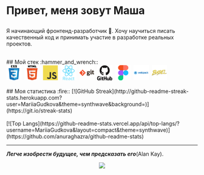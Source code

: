 # Привет, меня зовут Маша <img src="https://media.giphy.com/media/LrA52Vvwun7t0qVxYM/giphy.gif" alt="" width="100"/></p>
Я начинающий фронтенд-разработчик 🚀. Хочу научиться писать качественный код и принимать участие в разработке реальных проектов.

<br>
## Мой стек :hammer_and_wrench::
<div>
    <img src="https://raw.githubusercontent.com/devicons/devicon/master/icons/css3/css3-original-wordmark.svg" width="40" height="40">&nbsp;
    <img src="https://raw.githubusercontent.com/devicons/devicon/master/icons/html5/html5-original-wordmark.svg" width="40" height="40">&nbsp;
    <img src="https://raw.githubusercontent.com/devicons/devicon/1119b9f84c0290e0f0b38982099a2bd027a48bf1/icons/javascript/javascript-original.svg" width="40" height="40">&nbsp;
    <img src="https://raw.githubusercontent.com/devicons/devicon/1119b9f84c0290e0f0b38982099a2bd027a48bf1/icons/react/react-original-wordmark.svg" width="40" height="40">&nbsp;
    <img src="https://raw.githubusercontent.com/devicons/devicon/master/icons/git/git-original-wordmark.svg" width="40" height="40">&nbsp;
    <img src="https://raw.githubusercontent.com/devicons/devicon/master/icons/github/github-original-wordmark.svg" width="40" height="40">&nbsp;
    <img src="https://raw.githubusercontent.com/devicons/devicon/master/icons/figma/figma-original.svg" width="40" height="40">&nbsp;
    <img src="https://raw.githubusercontent.com/devicons/devicon/1119b9f84c0290e0f0b38982099a2bd027a48bf1/icons/webpack/webpack-original-wordmark.svg" width="40" height="40">&nbsp;
    <img src="https://raw.githubusercontent.com/devicons/devicon/1119b9f84c0290e0f0b38982099a2bd027a48bf1/icons/babel/babel-original.svg" width="40" height="40">&nbsp;
</div>

<br>
 ## Моя статистика :fire::
  [![GitHub Streak](http://github-readme-streak-stats.herokuapp.com?user=MariiaGudkova&theme=synthwave&background=)](https://git.io/streak-stats)<br>
  <br>
  [![Top Langs](https://github-readme-stats.vercel.app/api/top-langs/?username=MariiaGudkova&layout=compact&theme=synthwave)](https://github.com/anuraghazra/github-readme-stats)
 
_____
***Легче изобрести будущее, чем предсказать его***(Alan Kay).
<div align="center">
  <img src="https://media.giphy.com/media/cmCEsJZHYBPels360q/giphy.gif" width="150"/>
<div>
<div align="center">
  <img src="https://komarev.com/ghpvc/?username=MariiaGudkova&style=plastic-square&color=blueviolet" alt="" width="100"/>
</div>


